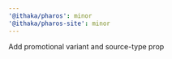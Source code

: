 ```yaml
---
'@ithaka/pharos': minor
'@ithaka/pharos-site': minor
---
```


Add promotional variant and source-type prop
